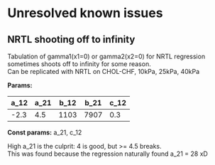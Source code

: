 # Unresolved known issues

## NRTL shooting off to infinity

Tabulation of gamma1(x1=0) or gamma2(x2=0) for NRTL regression sometimes shoots off to infinity for some reason.  
Can be replicated with NRTL on CHOL-CHF, 10kPa, 25kPa, 40kPa

**Params:**

| a_12 | a_21 | b_12 | b_21 | c_12 |
|------|------|------|------|------|
| -2.3 | 4.5  | 1103 | 7907 | 0.3  |

**Const params:** a_21, c_12

High a_21 is the culprit: 4 is good, but >= 4.5 breaks.  
This was found because the regression naturally found a_21 = 28 xD
